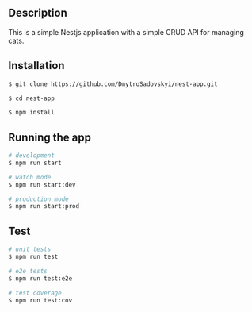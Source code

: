 ## Description

This is a simple Nestjs application with a simple CRUD API for managing cats.

## Installation

```bash
$ git clone https://github.com/DmytroSadovskyi/nest-app.git
```

```bash
$ cd nest-app
```

```bash
$ npm install
```

## Running the app

```bash
# development
$ npm run start

# watch mode
$ npm run start:dev

# production mode
$ npm run start:prod
```

## Test

```bash
# unit tests
$ npm run test

# e2e tests
$ npm run test:e2e

# test coverage
$ npm run test:cov
```
